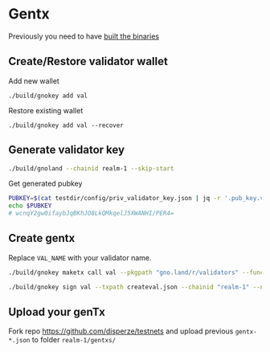 # Gentx

Previously you need to have [built the binaries](./build.md)

## Create/Restore validator wallet

Add new wallet
```
./build/gnokey add val
```

Restore existing wallet
```
./build/gnokey add val --recover
```

## Generate validator key

```sh
./build/gnoland --chainid realm-1 --skip-start
```

Get generated pubkey
```sh
PUBKEY=$(cat testdir/config/priv_validator_key.json | jq -r '.pub_key.value')
echo $PUBKEY
# wcnqY2gw0ifaybJqBKhJO8LkQMkqelJ5XWANHI/PER4=
```

## Create gentx

Replace `VAL_NAME` with your validator name. 
```sh
./build/gnokey maketx call val --pkgpath "gno.land/r/validators" --func CreateValidator --args "VAL_NAME" --args $PUBKEY --send 10ugnot  --gas-fee 1ugnot --gas-wanted 2000000 > createval.json

./build/gnokey sign val --txpath createval.json --chainid "realm-1" --number 0 --sequence 0 > gentx-$(date +%s).json
```

## Upload your genTx

Fork repo https://github.com/disperze/testnets and upload previous `gentx-*.json` to folder 
`realm-1/gentxs/`

